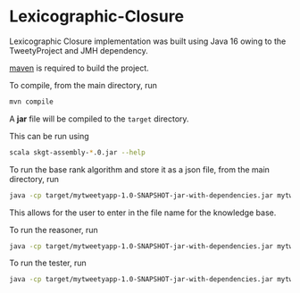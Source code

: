 # Lexicographic-Closure
Lexicographic Closure implementation was built using Java 16 owing to the TweetyProject and JMH dependency.

[maven](https://maven.apache.org/users/index.html) is required to build the project.

To compile, from the main directory, run

```sh
mvn compile
```

A **jar** file will be compiled to the `target` directory.

This can be run using

```sh
scala skgt-assembly-*.0.jar --help
```

To run the base rank algorithm and store it as a json file, from the main directory, run

```sh
java -cp target/mytweetyapp-1.0-SNAPSHOT-jar-with-dependencies.jar mytweety.mytweetyapp.App fileWriter
```

This allows for the user to enter in the file name for the knowledge base.

To run the reasoner, run

```sh
java -cp target/mytweetyapp-1.0-SNAPSHOT-jar-with-dependencies.jar mytweety.mytweetyapp.App Reasoner
```

To run the tester, run

```sh
java -cp target/mytweetyapp-1.0-SNAPSHOT-jar-with-dependencies.jar mytweety.mytweetyapp.App Tester
```
